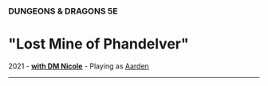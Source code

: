 ### DUNGEONS & DRAGONS 5E

# "Lost Mine of Phandelver"

2021 - **[with DM Nicole](/campaign/2021-lmop-with-dm-nicole)** - Playing as [Aarden](/character)

---
